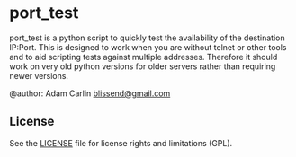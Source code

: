 # port_test

port_test is a python script to quickly test the availability of the destination
IP:Port. This is designed to work when you are without telnet or other tools and
to aid scripting tests against multiple addresses. Therefore it should work on
very old python versions for older servers rather than requiring newer versions.

@author: Adam Carlin <blissend@gmail.com>

## License

See the [LICENSE](LICENSE.md) file for license rights and limitations (GPL).
